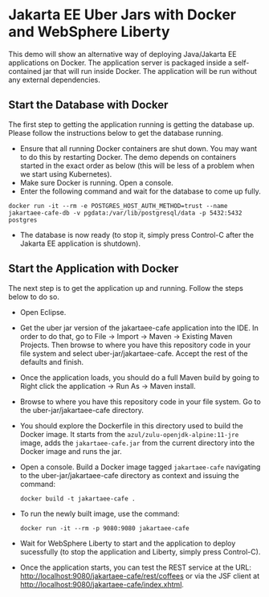 # Jakarta EE Uber Jars with Docker and WebSphere Liberty
This demo will show an alternative way of deploying Java/Jakarta EE applications on Docker. The application server is packaged inside a self-contained jar that will run inside Docker. The application will be run without any external dependencies.

## Start the Database with Docker
The first step to getting the application running is getting the database up. Please follow the instructions below to get the database running.

* Ensure that all running Docker containers are shut down. You may want to do this by restarting Docker. The demo depends on containers started in the exact order as below (this will be less of a problem when we start using Kubernetes).
* Make sure Docker is running. Open a console.
* Enter the following command and wait for the database to come up fully.
```
docker run -it --rm -e POSTGRES_HOST_AUTH_METHOD=trust --name jakartaee-cafe-db -v pgdata:/var/lib/postgresql/data -p 5432:5432 postgres
```
* The database is now ready (to stop it, simply press Control-C after the Jakarta EE application is shutdown).

## Start the Application with Docker
The next step is to get the application up and running. Follow the steps below to do so.

* Open Eclipse.
* Get the uber jar version of the jakartaee-cafe application into the IDE. In order to do that, go to File -> Import -> Maven -> Existing Maven Projects. Then browse to where you have this repository code in your file system and select uber-jar/jakartaee-cafe. Accept the rest of the defaults and finish.
* Once the application loads, you should do a full Maven build by going to Right click the application -> Run As -> Maven install.
* Browse to where you have this repository code in your file system. Go to the uber-jar/jakartaee-cafe directory.
* You should explore the Dockerfile in this directory used to build the Docker image. It starts from the `azul/zulu-openjdk-alpine:11-jre` image, adds the `jakartaee-cafe.jar` from the current directory into the Docker image and runs the jar. 
* Open a console. Build a Docker image tagged `jakartaee-cafe` navigating to the uber-jar/jakartaee-cafe directory as context and issuing the command:

	```
	docker build -t jakartaee-cafe .
	```
* To run the newly built image, use the command:

	```
	docker run -it --rm -p 9080:9080 jakartaee-cafe
	```

* Wait for WebSphere Liberty to start and the application to deploy sucessfully (to stop the application and Liberty, simply press Control-C).
* Once the application starts, you can test the REST service at the URL: [http://localhost:9080/jakartaee-cafe/rest/coffees](http://localhost:9080/jakartaee-cafe/rest/coffees) or via the JSF client at [http://localhost:9080/jakartaee-cafe/index.xhtml](http://localhost:9080/jakartaee-cafe/index.xhtml).
